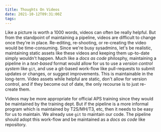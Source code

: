 ```yaml
---
title: Thoughts On Videos
date: 2021-10-12T09:31:00Z
tags:
---
```


Like a picture is worth a 1000 words, videos can often be really helpful. But
from the standpoint of maintaining a pipeline, videos are difficult to change
once they're in place. Re-editing, re-shooting, or re-creating the video would
be time-consuming. Since we're busy sysadmins, let's be realistic, maintaining
static assets like these videos and keeping them up-to-date simply wouldn't
happen. Much like a _docs as code_ philosphy, maintaining a pipeline in a
_text-based_ format would allow for us to use a _version control system_ like
`git`,  and use a git-based work-flow like pull-requests to submit updates or
changes, or suggest improvements. This is maintainable in the long-term. Video
assets while helpful are static, don't allow for version control, and if they
become out of date, the only recourse is to just re-create them. 

Videos may be more appropriate for official APS training since they would be
maintained by the training dept. But if the pipeline is a more informal program
which is maintained by T2S/MH/T3, etc, then it needs to be easy for us to
maintain. We already use `git` to maintain our code. The pipeline should adopt
this work-flow and be maintained as a _docs as code_ like repository.
